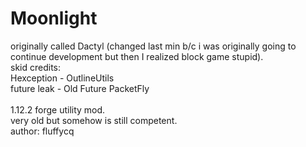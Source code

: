 # Moonlight
originally called Dactyl (changed last min b/c i was originally going to continue development but then I realized block game stupid).<br>
skid credits:<br> Hexception - OutlineUtils<br> future leak - Old Future PacketFly<br><br>
1.12.2 forge utility mod.<br>
very old but somehow is still competent.<br>
author: fluffycq<br>
